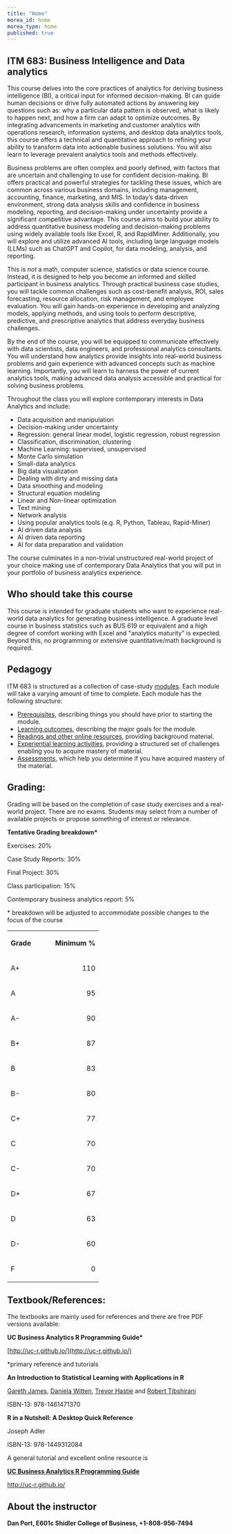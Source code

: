 ```yaml
---
title: "Home"
morea_id: home
morea_type: home
published: true
---
```

## ITM 683: Business Intelligence and Data analytics

This course delves into the core practices of analytics for deriving business intelligence (BI), a critical input for informed decision-making. BI can guide human decisions or drive fully automated actions by answering key questions such as: why a particular data pattern is observed, what is likely to happen next, and how a firm can adapt to optimize outcomes. By integrating advancements in marketing and customer analytics with operations research, information systems, and desktop data analytics tools, this course offers a technical and quantitative approach to refining your ability to transform data into actionable business solutions. You will also learn to leverage prevalent analytics tools and methods effectively.

Business problems are often complex and poorly defined, with factors that are uncertain and challenging to use for confident decision-making. BI offers practical and powerful strategies for tackling these issues, which are common across various business domains, including management, accounting, finance, marketing, and MIS. In today’s data-driven environment, strong data analysis skills and confidence in business modeling, reporting, and decision-making under uncertainty provide a significant competitive advantage. This course aims to build your ability to address quantitative business modeling and decision-making problems using widely available tools like Excel, R, and RapidMiner. Additionally, you will explore and utilize advanced AI tools, including large language models (LLMs) such as ChatGPT and Copilot, for data modeling, analysis, and reporting.

This is *not* a math, computer science, statistics or data science course. Instead, it is designed to help you become an informed and skilled participant in business analytics. Through practical business case studies, you will tackle common challenges such as cost-benefit analysis, ROI, sales forecasting, resource allocation, risk management, and employee evaluation. You will gain hands-on experience in developing and analyzing models, applying methods, and using tools to perform descriptive, predictive, and prescriptive analytics that address everyday business challenges.

By the end of the course, you will be equipped to communicate effectively with data scientists, data engineers, and professional analytics consultants. You will understand how analytics provide insights into real-world business problems and gain experience with advanced concepts such as machine learning. Importantly, you will learn to harness the power of current analytics tools, making advanced data analysis accessible and practical for solving business problems.

Throughout the class you will explore contemporary interests in Data Analytics and include:

*   Data acquisition and manipulation
*   Decision-making under uncertainty
*   Regression: general linear model, logistic regression, robust regression
*   Classification, discrimination, clustering
*   Machine Learning: supervised, unsupervised
*   Monte Carlo simulation
*   Small-data analytics
*   Big data visualization
*   Dealing with dirty and missing data
*   Data smoothing and modeling
*   Structural equation modeling
*   Linear and Non-linear optimization
*   Text mining
*   Network analysis
*   Using popular analytics tools (e.g. R, Python, Tableau, Rapid-Miner)
*   AI driven data analysis
*   AI driven data reporting
*   AI for data preparation and validation

The course culminates in a non-trivial unstructured real-world project of your choice making use of contemporary Data Analytics that you will put in your portfolio of business analytics experience. 

## Who should take this course

This course is intended for graduate students who want to experience real-world data analytics for generating business intelligence. A graduate level course in business statistics such as BUS 619 or equivalent and a high degree of comfort working with Excel and "analytics maturity" is expected. Beyond this, no programming or extensive quantitative/math background is required.

## Pedagogy

ITM 683 is structured as a collection of case-study [modules](/modules). Each module will take a varying amount of time to complete. Each module has the following structure:

  * [Prerequisites](/prerequisites), describing things you should have prior to starting the module.
  * [Learning outcomes](/outcomes), describing the major goals for the module.
  * [Readings and other online resources](/readings), providing background material.
  * [Experiential learning activities](/experiences), providing a structured set of challenges enabling you to acquire mastery of material.
  * [Assessments](/assessments), which help you determine if you have acquired mastery of the material.

## Grading:

Grading will be based on the completion of case study exercises and a real-world project. There are no exams. Students may select from a number of available projects or propose something of interest or relevance.

**Tentative Grading breakdown\***

Exercises: 20%

Case Study Reports: 30%

Final Project: 30%

Class participation: 15%

Contemporary business analytics report: 5%

\* breakdown will be adjusted to accommodate possible changes to the focus of the course

<table border="0" cellspacing="0" cellpadding="0" width="173">
    <tbody>
        <tr>
            <td width="87" nowrap="">
                <p>
                    <strong>Grade</strong>
                </p>
            </td>
            <td width="87" nowrap="">
                <p>
                    <strong>Minimum %</strong>
                </p>
            </td>
        </tr>
        <tr>
            <td width="87" nowrap="">
                <p>
                    A+
                </p>
            </td>
            <td width="87" nowrap="">
                <p align="right">
                    110
                </p>
            </td>
        </tr>
        <tr>
            <td width="87" nowrap="">
                <p>
                    A
                </p>
            </td>
            <td width="87" nowrap="">
                <p align="right">
                    95
                </p>
            </td>
        </tr>
        <tr>
            <td width="87" nowrap="">
                <p>
                    A-
                </p>
            </td>
            <td width="87" nowrap="">
                <p align="right">
                    90
                </p>
            </td>
        </tr>
        <tr>
            <td width="87" nowrap="">
                <p>
                    B+
                </p>
            </td>
            <td width="87" nowrap="">
                <p align="right">
                    87
                </p>
            </td>
        </tr>
        <tr>
            <td width="87" nowrap="">
                <p>
                    B
                </p>
            </td>
            <td width="87" nowrap="">
                <p align="right">
                    83
                </p>
            </td>
        </tr>
        <tr>
            <td width="87" nowrap="">
                <p>
                    B-
                </p>
            </td>
            <td width="87" nowrap="">
                <p align="right">
                    80
                </p>
            </td>
        </tr>
        <tr>
            <td width="87" nowrap="">
                <p>
                    C+
                </p>
            </td>
            <td width="87" nowrap="">
                <p align="right">
                    77
                </p>
            </td>
        </tr>
        <tr>
            <td width="87" nowrap="">
                <p>
                    C
                </p>
            </td>
            <td width="87" nowrap="">
                <p align="right">
                    70
                </p>
            </td>
        </tr>
        <tr>
            <td width="87" nowrap="">
                <p>
                    C-
                </p>
            </td>
            <td width="87" nowrap="">
                <p align="right">
                    70
                </p>
            </td>
        </tr>
        <tr>
            <td width="87" nowrap="">
                <p>
                    D+
                </p>
            </td>
            <td width="87" nowrap="">
                <p align="right">
                    67
                </p>
            </td>
        </tr>
        <tr>
            <td width="87" nowrap="">
                <p>
                    D
                </p>
            </td>
            <td width="87" nowrap="">
                <p align="right">
                    63
                </p>
            </td>
        </tr>
        <tr>
            <td width="87" nowrap="">
                <p>
                    D-
                </p>
            </td>
            <td width="87" nowrap="">
                <p align="right">
                    60
                </p>
            </td>
        </tr>
        <tr>
            <td width="87" nowrap="">
                <p>
                    F
                </p>
            </td>
            <td width="87" nowrap="">
                <p align="right">
                    0
                </p>
            </td>
        </tr>
    </tbody>
</table>

## Textbook/References:

The textbooks are mainly used for references and there are free PDF versions available:

**UC Business Analytics R Programming Guide\***

[http://uc-r.github.io/](http://uc-r.github.io/)

\*primary reference and tutorials 

**An Introduction to Statistical Learning with Applications in R**

[Gareth James](http://www-bcf.usc.edu/~gareth), [Daniela Witten](http://www.biostat.washington.edu/~dwitten/), [Trevor Hastie](http://www.stanford.edu/~hastie/) and [Robert Tibshirani](http://www-stat.stanford.edu/~tibs/)

ISBN-13: 978-1461471370

**R in a Nutshell: A Desktop Quick Reference**

Joseph Adler

ISBN-13: 978-1449312084

A general tutorial and excellent online resource is 

**[UC Business Analytics R Programming Guide](http://uc-r.github.io/ "Home") [](http://uc-r.github.io/)**

http://uc-r.github.io/

## About the instructor

**Dan Port, E601c Shidler College of Business, +1-808-956-7494**

